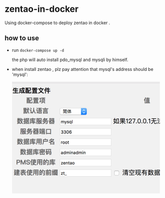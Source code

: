 # zentao-in-docker
Using docker-compose to deploy zentao in docker . 

## how to use

* run ``` docker-compose up -d ```

	the php will auto install pdo_mysql and mysqli by himself. 

* when install zentao , plz pay attention that mysql's address should be 'mysql':

	![1.jpg](https://github.com/liumapp/zentao-in-docker/blob/master/pic/1.jpg)


